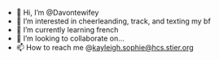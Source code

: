 - 👋 Hi, I’m @Davontewifey
- 👀 I’m interested in cheerleanding, track, and texting my bf 
- 🌱 I’m currently learning french 
- 💞️ I’m looking to collaborate on...
- 📫 How to reach me @kayleigh.sophie@hcs.stier.org 

<!---
Davontewifey/Davontewifey is a ✨ special ✨ repository because its `README.md` (this file) appears on your GitHub profile.
You can click the Preview link to take a look at your changes.
--->
